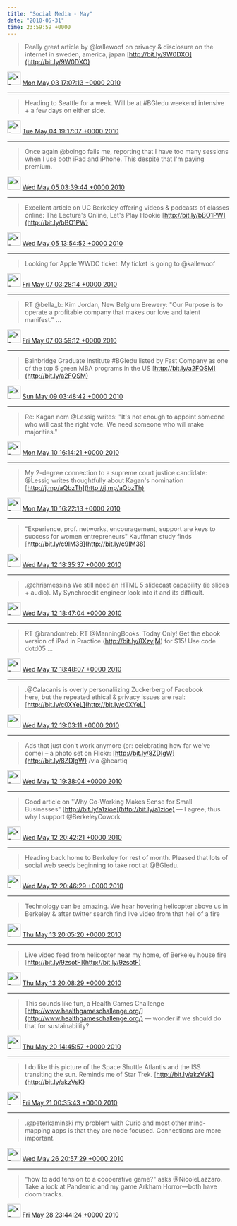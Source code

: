 ```yaml
---    
title: "Social Media - May"
date: "2010-05-31"
time: 23:59:59 +0000
---
```


> Really great article by @kallewoof on privacy & disclosure on the internet in sweden, america, japan [http://bit.ly/9W0DXO](http://bit.ly/9W0DXO)

<img src="{{ site.url }}{{ site.baseurl }}/assets/images/media/tweet.ico" alt="x-icon" width="30" /> [Mon May 03 17:07:13 +0000 2010](https://twitter.com/ChristopherA/status/13315735767)

----

> Heading to Seattle for a week. Will be at #BGIedu weekend intensive + a few days on either side.

<img src="{{ site.url }}{{ site.baseurl }}/assets/images/media/tweet.ico" alt="x-icon" width="30" /> [Tue May 04 19:17:07 +0000 2010](https://twitter.com/ChristopherA/status/13379736970)

----

> Once again @boingo fails me, reporting that I have too many sessions when I use both iPad and iPhone. This despite that I'm paying premium.

<img src="{{ site.url }}{{ site.baseurl }}/assets/images/media/tweet.ico" alt="x-icon" width="30" /> [Wed May 05 03:39:44 +0000 2010](https://twitter.com/ChristopherA/status/13403870854)

----

> Excellent article on UC Berkeley offering videos & podcasts of classes online: The Lecture's Online, Let's Play Hookie [http://bit.ly/bBO1PW](http://bit.ly/bBO1PW)

<img src="{{ site.url }}{{ site.baseurl }}/assets/images/media/tweet.ico" alt="x-icon" width="30" /> [Wed May 05 13:54:52 +0000 2010](https://twitter.com/ChristopherA/status/13427609116)

----

> Looking for Apple WWDC ticket. My ticket is going to @kallewoof

<img src="{{ site.url }}{{ site.baseurl }}/assets/images/media/tweet.ico" alt="x-icon" width="30" /> [Fri May 07 03:28:14 +0000 2010](https://twitter.com/ChristopherA/status/13526407602)

----

> RT @bella_b: Kim Jordan, New Belgium Brewery: "Our Purpose is to operate a profitable company that makes our love and talent manifest."  ...

<img src="{{ site.url }}{{ site.baseurl }}/assets/images/media/tweet.ico" alt="x-icon" width="30" /> [Fri May 07 03:59:12 +0000 2010](https://twitter.com/ChristopherA/status/13527859788)

----

> Bainbridge Graduate Institute #BGIedu listed by Fast Company as one of the top 5 green MBA programs in the US [http://bit.ly/a2FQSM](http://bit.ly/a2FQSM)

<img src="{{ site.url }}{{ site.baseurl }}/assets/images/media/tweet.ico" alt="x-icon" width="30" /> [Sun May 09 03:48:42 +0000 2010](https://twitter.com/ChristopherA/status/13646616169)

----

> Re: Kagan nom @Lessig writes: "It's not enough to appoint someone who will cast the right vote. We need someone who will make majorities."

<img src="{{ site.url }}{{ site.baseurl }}/assets/images/media/tweet.ico" alt="x-icon" width="30" /> [Mon May 10 16:14:21 +0000 2010](https://twitter.com/ChristopherA/status/13734402122)

----

> My 2-degree connection to a supreme court justice candidate: @Lessig writes thoughtfully about Kagan's nomination [http://j.mp/aQbzTh](http://j.mp/aQbzTh)

<img src="{{ site.url }}{{ site.baseurl }}/assets/images/media/tweet.ico" alt="x-icon" width="30" /> [Mon May 10 16:22:13 +0000 2010](https://twitter.com/ChristopherA/status/13734760260)

----

> "Experience, prof. networks, encouragement, support are keys to success for women entrepreneurs" Kauffman study finds [http://bit.ly/c9IM38](http://bit.ly/c9IM38)

<img src="{{ site.url }}{{ site.baseurl }}/assets/images/media/tweet.ico" alt="x-icon" width="30" /> [Wed May 12 18:35:37 +0000 2010](https://twitter.com/ChristopherA/status/13865426895)

----



> .@chrismessina We still need an HTML 5 slidecast capability (ie slides + audio). My Synchroedit engineer look into it and its difficult.

<img src="{{ site.url }}{{ site.baseurl }}/assets/images/media/tweet.ico" alt="x-icon" width="30" /> [Wed May 12 18:47:04 +0000 2010](https://twitter.com/ChristopherA/status/13865902056)

----

> RT @brandontreb: RT @ManningBooks: Today Only! Get the ebook version of iPad in Practice (http://bit.ly/8XzyjM) for $15! Use code dotd05 ...

<img src="{{ site.url }}{{ site.baseurl }}/assets/images/media/tweet.ico" alt="x-icon" width="30" /> [Wed May 12 18:48:07 +0000 2010](https://twitter.com/ChristopherA/status/13865944016)

----

> .@Calacanis is overly personaliizing Zuckerberg of Facebook  
> here, but the repeated ethical & privacy issues are real: [http://bit.ly/c0XYeL](http://bit.ly/c0XYeL)

<img src="{{ site.url }}{{ site.baseurl }}/assets/images/media/tweet.ico" alt="x-icon" width="30" /> [Wed May 12 19:03:11 +0000 2010](https://twitter.com/ChristopherA/status/13866577792)

----

> Ads that just don't work anymore (or: celebrating how far we've come) – a photo set on Flickr: [http://bit.ly/8ZDIgW](http://bit.ly/8ZDIgW) /via @heartiq

<img src="{{ site.url }}{{ site.baseurl }}/assets/images/media/tweet.ico" alt="x-icon" width="30" /> [Wed May 12 19:38:04 +0000 2010](https://twitter.com/ChristopherA/status/13868067299)

----

> Good article on "Why Co-Working Makes Sense for Small Businesses" [http://bit.ly/a1zioe](http://bit.ly/a1zioe) — I agree, thus why I support @BerkeleyCowork

<img src="{{ site.url }}{{ site.baseurl }}/assets/images/media/tweet.ico" alt="x-icon" width="30" /> [Wed May 12 20:42:21 +0000 2010](https://twitter.com/ChristopherA/status/13870838477)

----

> Heading back home to Berkeley for rest of month. Pleased that lots of social web seeds beginning to take root at @BGIedu.

<img src="{{ site.url }}{{ site.baseurl }}/assets/images/media/tweet.ico" alt="x-icon" width="30" /> [Wed May 12 20:46:29 +0000 2010](https://twitter.com/ChristopherA/status/13871022137)

----

> Technology can be amazing. We hear hovering helicopter above us in Berkeley & after twitter search find live video from that heli of a fire

<img src="{{ site.url }}{{ site.baseurl }}/assets/images/media/tweet.ico" alt="x-icon" width="30" /> [Thu May 13 20:05:20 +0000 2010](https://twitter.com/ChristopherA/status/13931992421)

----

> Live video feed from helicopter near my home, of Berkeley house fire [http://bit.ly/9zsotF](http://bit.ly/9zsotF)

<img src="{{ site.url }}{{ site.baseurl }}/assets/images/media/tweet.ico" alt="x-icon" width="30" /> [Thu May 13 20:08:29 +0000 2010](https://twitter.com/ChristopherA/status/13932127246)

----

> This sounds like fun, a Health Games Challenge [http://www.healthgameschallenge.org/](http://www.healthgameschallenge.org/) — wonder if we should do that for sustainability?

<img src="{{ site.url }}{{ site.baseurl }}/assets/images/media/tweet.ico" alt="x-icon" width="30" /> [Thu May 20 14:45:57 +0000 2010](https://twitter.com/ChristopherA/status/14365643720)

----

> I do like this picture of the Space Shuttle Atlantis and the ISS transiting the sun. Reminds me of Star Trek. [http://bit.ly/akzVsK](http://bit.ly/akzVsK)

<img src="{{ site.url }}{{ site.baseurl }}/assets/images/media/tweet.ico" alt="x-icon" width="30" /> [Fri May 21 00:35:43 +0000 2010](https://twitter.com/ChristopherA/status/14394314775)

----

> .@peterkaminski my problem with Curio and most other mind-mapping apps is that they are node focused. Connections are more important.

<img src="{{ site.url }}{{ site.baseurl }}/assets/images/media/tweet.ico" alt="x-icon" width="30" /> [Wed May 26 20:57:29 +0000 2010](https://twitter.com/ChristopherA/status/14787836081)

----

> “how to add tension to a cooperative game?" asks @NicoleLazzaro. Take a look at Pandemic and my game Arkham Horror—both have doom tracks.

<img src="{{ site.url }}{{ site.baseurl }}/assets/images/media/tweet.ico" alt="x-icon" width="30" /> [Fri May 28 23:44:24 +0000 2010](https://twitter.com/ChristopherA/status/14939767694)